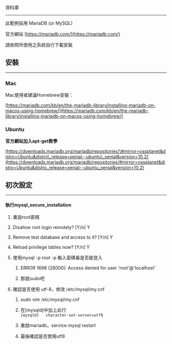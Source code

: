 資料庫

---

此範例採用 MariaDB \(or MySQL\)

官方網站 [https://mariadb.com/](https://mariadb.com/)

請依照所使用之系統自行下載安裝

## 安裝

---

### Mac

Mac使用者建議Homebrew安裝：

[https://mariadb.com/kb/en/the-mariadb-library/installing-mariadb-on-macos-using-homebrew/](https://mariadb.com/kb/en/the-mariadb-library/installing-mariadb-on-macos-using-homebrew/)

### Ubuntu

**官方網站加入apt-get教學**

[https://downloads.mariadb.org/mariadb/repositories/\#mirror=ossplanet&distro=Ubuntu&distro\_release=xenial--ubuntu\_xenial&version=10.2](https://downloads.mariadb.org/mariadb/repositories/#mirror=ossplanet&distro=Ubuntu&distro_release=xenial--ubuntu_xenial&version=10.2)

## 初次設定

---

#### 執行mysql\_secure\_installation

1. 重設root密碼

2. Disallow root login remotely? \[Y/n\] Y

3. Remove test database and access to it? \[Y/n\] Y

4. Reload privilege tables now? \[Y/n\] Y

5. 使用mysql -p root -p 輸入密碼看是否能登入

   1. ERROR 1698 \(28000\): Access denied for user 'root'@'localhost'

   2. 那就sudo吧

6. 確認是否使用 utf-8，修改 /etc/mysql/my.cnf

   1. sudo vim /etc/mysql/my.cnf

   2. 在\[mysqld\]中加上此行  
      `[mysqld]  
      character-set-server=utf8`

   1. 重啟mariadb，service mysql restart

   2. 最後確認是否使用utf8

#### 



